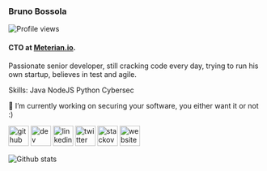 ### Bruno Bossola  
![Profile views](https://gpvc.arturio.dev/bbossola)  

#### CTO at [Meterian.io](https://www.meterian.io/).
Passionate senior developer, still cracking code every day, trying to run his  own startup, believes in test and agile.   

Skills: Java NodeJS Python Cybersec 

🔭 I’m currently working on securing your software, you either want it or not :) 

[<img src='https://cdn.jsdelivr.net/npm/simple-icons@3.0.1/icons/github.svg' alt='github' height='40'>](https://github.com/bbossola)  [<img src='https://cdn.jsdelivr.net/npm/simple-icons@3.0.1/icons/dev-dot-to.svg' alt='dev' height='40'>](https://dev.to/bbossola)  [<img src='https://cdn.jsdelivr.net/npm/simple-icons@3.0.1/icons/linkedin.svg' alt='linkedin' height='40'>](https://www.linkedin.com/in/bbossola/)  [<img src='https://cdn.jsdelivr.net/npm/simple-icons@3.0.1/icons/twitter.svg' alt='twitter' height='40'>](https://twitter.com/bbossola)  [<img src='https://cdn.jsdelivr.net/npm/simple-icons@3.0.1/icons/stackoverflow.svg' alt='stackoverflow' height='40'>](bbossola)  [<img src='https://cdn.jsdelivr.net/npm/simple-icons@3.0.1/icons/icloud.svg' alt='website' height='40'>](https://bbossola.wordpress.com)  

![Github stats](https://github-readme-stats.vercel.app/api?username=bbossola&show_icons=true)
